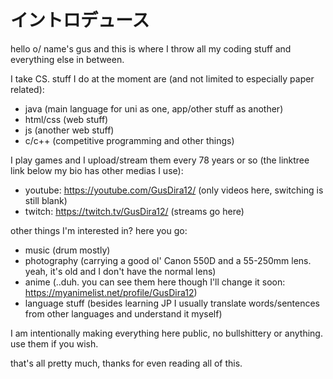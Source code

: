# イントロデュース
hello o/ name's gus and this is where I throw all my coding stuff and everything else in between.

I take CS. stuff I do at the moment are (and not limited to especially paper related):
- java (main language for uni as one, app/other stuff as another)
- html/css (web stuff)
- js (another web stuff)
- c/c++ (competitive programming and other things)

I play games and I upload/stream them every 78 years or so (the linktree link below my bio has other medias I use):
- youtube: https://youtube.com/GusDira12/ (only videos here, switching is still blank)
- twitch: https://twitch.tv/GusDira12/ (streams go here)

other things I'm interested in? here you go:
- music (drum mostly)
- photography (carrying a good ol' Canon 550D and a 55-250mm lens. yeah, it's old and I don't have the normal lens)
- anime (..duh. you can see them here though I'll change it soon: https://myanimelist.net/profile/GusDira12)
- language stuff (besides learning JP I usually translate words/sentences from other languages and understand it myself)

I am intentionally making everything here public, no bullshittery or anything. use them if you wish.

that's all pretty much, thanks for even reading all of this.

